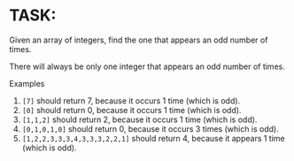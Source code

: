 # TASK:
Given an array of integers, find the one that appears an odd number of times.

There will always be only one integer that appears an odd number of times.

Examples

1. `[7]` should return 7, because it occurs 1 time (which is odd).
2. `[0]` should return 0, because it occurs 1 time (which is odd).
3. `[1,1,2]` should return 2, because it occurs 1 time (which is odd).
4. `[0,1,0,1,0]` should return 0, because it occurs 3 times (which is odd).
5. `[1,2,2,3,3,3,4,3,3,3,2,2,1]` should return 4, because it appears 1 time (which is odd).